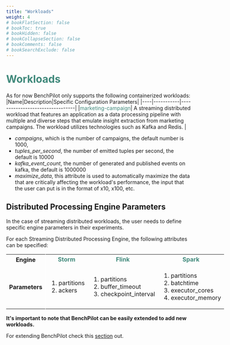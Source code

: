 ```yaml
---
title: "Workloads"
weight: 4
# bookFlatSection: false
# bookToc: true
# bookHidden: false
# bookCollapseSection: false
# bookComments: false
# bookSearchExclude: false
---
```

# <strong style="color: #40897B">Workloads</strong>
As for now BenchPilot only supports the following containerized workloads:
|Name|Description|Specific Configuration Parameters|
|----|-----------|---------------------------------|
|<span style="color: #40897B">marketing-campaign</span>| A streaming distributed workload that features an application as a data processing pipeline with multiple and diverse steps that emulate insight extraction from marketing campaigns. The workload utilizes technologies such as Kafka and Redis. | <ul><li><i>campaigns</i>, which is the number of campaigns, the default number is 1000,</li> <li><i>tuples_per_second</i>, the number of emitted tuples per second, the default is 10000</li> <li><i>kafka_event_count</i>, the number of generated and published events on kafka, the default is 1000000</li> <li><i>maximize_data</i>, this attribute is used to automatically maximize the data that are critically affecting the workload's performance, the input that the user can put is in the format of x10, x100, etc.</li></ul>

## <strong>Distributed Processing Engine Parameters</strong>
In the case of streaming distributed workloads, the user needs to define specific engine parameters in their experiments. 

For each Streaming Distributed Processing Engine, the following attributes can be specified:
<table style="overflow: visible" >
  <tr align="center" style="border-bottom: 0.5px solid grey">
    <th style="border-right: 1px solid white; border-bottom: 0.5px solid white">Engine</th>
    <td style="border-bottom: 0.5px solid white; color: #40897B"><strong>Storm</strong></td>
    <td style="border-bottom: 0.5px solid white; color: #40897B"><strong>Flink</strong></td>
    <td style="border-bottom: 0.5px solid white; color: #40897B"><strong>Spark</strong></td>
  </tr>
  <tr>
    <th style="border-right: 1px solid white; border-bottom: none">Parameters</th>
    <td><ol><li>partitions</li><li>ackers</li></ol></td>
    <td><ol><li>partitions</li><li>buffer_timeout</li><li>checkpoint_interval</li></ol></td>
    <td><ol><li>partitions</li><li>batchtime</li><li>executor_cores</li><li>executor_memory</li></ol></td>
  </tr>
</table>

<strong>It's important to note that BenchPilot can be easily extended to add new workloads.</strong> 

For extending BenchPilot check this <a href="https://ucy-linc-lab.github.io/BenchPilot/docs/getting-framework/">section</a> out.